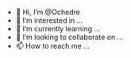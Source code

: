 - 👋 Hi, I’m @Ochedre
- 👀 I’m interested in ...
- 🌱 I’m currently learning ...
- 💞️ I’m looking to collaborate on ...
- 📫 How to reach me ...

<!---
Ochedre/Ochedre is a ✨ special ✨ repository because its `README.md` (this file) appears on your GitHub profile.
You can click the Preview link to take a look at your changes.
--->
